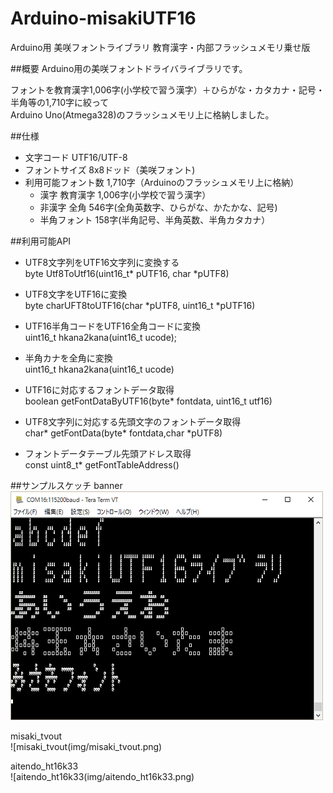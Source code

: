 # Arduino-misakiUTF16
Arduino用 美咲フォントライブラリ 教育漢字・内部フラッシュメモリ乗せ版

##概要
Arduino用の美咲フォントドライバライブラリです。

フォントを教育漢字1,006字(小学校で習う漢字）＋ひらがな・カタカナ・記号・半角等の1,710字に絞って  
Arduino Uno(Atmega328)のフラッシュメモリ上に格納しました。  

##仕様
* 文字コード  UTF16/UTF-8  
* フォントサイズ  8x8ドッド（美咲フォント)  
* 利用可能フォント数  1,710字（Arduinoのフラッシュメモリ上に格納）  
  * 漢字 教育漢字 1,006字(小学校で習う漢字）  
  * 非漢字 全角 546字(全角英数字、ひらがな、かたかな、記号)  
  * 半角フォント  158字(半角記号、半角英数、半角カタカナ）  
  
##利用可能API
* UTF8文字列をUTF16文字列に変換する  
  byte Utf8ToUtf16(uint16_t* pUTF16, char *pUTF8)  

* UTF8文字をUTF16に変換  
  byte charUFT8toUTF16(char *pUTF8, uint16_t *pUTF16)

* UTF16半角コードをUTF16全角コードに変換  
  uint16_t hkana2kana(uint16_t ucode);  

* 半角カナを全角に変換  
  uint16_t hkana2kana(uint16_t ucode)

* UTF16に対応するフォントデータ取得  
  boolean getFontDataByUTF16(byte* fontdata, uint16_t utf16) 

* UTF8文字列に対応する先頭文字のフォントデータ取得  
  char* getFontData(byte* fontdata,char *pUTF8)

*  フォントデータテーブル先頭アドレス取得  
  const uint8_t* getFontTableAddress()

##サンプルスケッチ
banner  
![banner](img/sample.png)

misaki_tvout  
![misaki_tvout(img/misaki_tvout.png)

aitendo_ht16k33  
![aitendo_ht16k33(img/aitendo_ht16k33.png)
